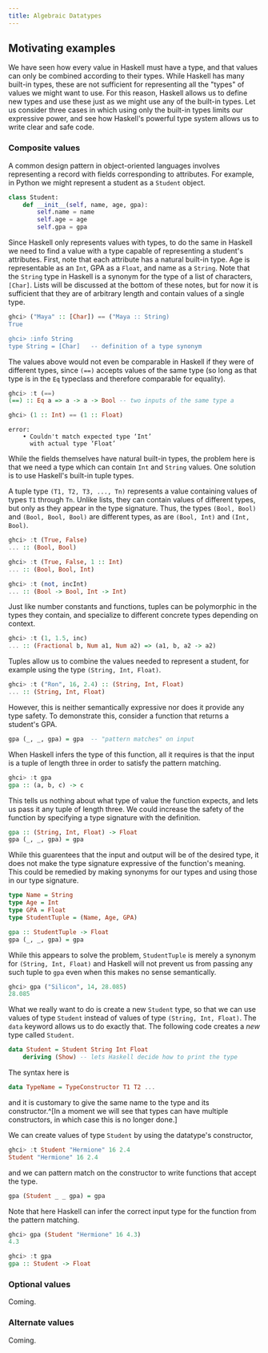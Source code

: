 ```yaml
---
title: Algebraic Datatypes
---
```


## Motivating examples

We have seen how every value in Haskell must have a type, and that values can
only be combined according to their types. While Haskell has many built-in
types, these are not sufficient for representing all the "types" of values we
might want to use. For this reason, Haskell allows us to define new types and
use these just as we might use any of the built-in types. Let us consider three
cases in which using only the built-in types limits our expressive power, and
see how Haskell's powerful type system allows us to write clear and safe code.

### Composite values

A common design pattern in object-oriented languages involves representing a
record with fields corresponding to attributes. For example, in Python we might
represent a student as a `Student` object.

```python
class Student:
    def __init__(self, name, age, gpa):
        self.name = name
        self.age = age
        self.gpa = gpa
```

Since Haskell only represents values with types, to do the same in Haskell we
need to find a value with a type capable of representing a student's attributes. 
First, note that each attribute has a natural built-in type. Age is
representable as an `Int`, GPA as a `Float`, and name as a
`String`. Note that the `String` type in Haskell is a synonym for the type of a list of characters, `[Char]`. Lists will be
discussed at the bottom of these notes, but for now it is sufficient that they
are of arbitrary length and contain values of a single type.

```haskell
ghci> ("Maya" :: [Char]) == ("Maya :: String)
True

ghci> :info String
type String = [Char]   -- definition of a type synonym
```

The values above would not even be comparable in Haskell if they were of
different types, since `(==)` accepts values of the same type (so long as that
type is in the `Eq` typeclass and therefore comparable for equality).

```haskell
ghci> :t (==)
(==) :: Eq a => a -> a -> Bool -- two inputs of the same type a

ghci> (1 :: Int) == (1 :: Float)
```
```error
error:
    • Couldn't match expected type ‘Int’
      with actual type ‘Float’
```

While the fields themselves have natural built-in types, the problem here is
that we need a type which can contain `Int` and `String` values. One solution is
to use Haskell's built-in tuple types.

A tuple type `(T1, T2, T3, ..., Tn)` represents a value containing values of
types `T1` through `Tn`. Unlike lists, they can contain values of different
types, but only as they appear in the type signature. Thus, the types `(Bool,
Bool)` and `(Bool, Bool, Bool)` are different types, as are `(Bool, Int)` and
`(Int, Bool)`.

```haskell
ghci> :t (True, False)
... :: (Bool, Bool)

ghci> :t (True, False, 1 :: Int)
... :: (Bool, Bool, Int)

ghci> :t (not, incInt)
... :: (Bool -> Bool, Int -> Int)
```

Just like number constants and functions, tuples can be polymorphic in the types
they contain, and specialize to different concrete types depending on context.

```haskell
ghci> :t (1, 1.5, inc)
... :: (Fractional b, Num a1, Num a2) => (a1, b, a2 -> a2)
```

Tuples allow us to combine the values needed to represent a student, for example
using the type `(String, Int, Float)`. 

```haskell
ghci> :t ("Ron", 16, 2.4) :: (String, Int, Float)
... :: (String, Int, Float)
```

However, this is neither semantically expressive nor does it provide any type
safety. To demonstrate this, consider a function that returns a student's GPA.

```haskell
gpa (_, _, gpa) = gpa  -- "pattern matches" on input
```

When Haskell infers the type of this function, all it requires is that the input
is a tuple of length three in order to satisfy the pattern matching.

```haskell
ghci> :t gpa
gpa :: (a, b, c) -> c
```

This tells us nothing about what type of value the function expects, and lets us
pass it any tuple of length three. We could increase the safety of the function by
specifying a type signature with the definition.

```haskell
gpa :: (String, Int, Float) -> Float
gpa (_, _, gpa) = gpa
```

While this guarentees that the input and output will be of the desired type, it
does not make the type signature expressive of the function's meaning. This
could be remedied by making synonyms for our types and using those in our type
signature.

```haskell
type Name = String
type Age = Int
type GPA = Float
type StudentTuple = (Name, Age, GPA)

gpa :: StudentTuple -> Float
gpa (_, _, gpa) = gpa
```

While this appears to solve the problem, `StudentTuple` is merely a synonym
for `(String, Int, Float)` and Haskell will not prevent us from passing any such
tuple to `gpa` even when this makes no sense semantically.

```haskell
ghci> gpa ("Silicon", 14, 28.085)
28.085
```

What we really want to do is create a new `Student` type, so that we can use
values of type `Student` instead of values of type `(String, Int, Float)`. The
`data` keyword allows us to do exactly that. The following code creates a *new* type
called `Student`.

```haskell
data Student = Student String Int Float
    deriving (Show) -- lets Haskell decide how to print the type
```

The syntax here is

```haskell
data TypeName = TypeConstructor T1 T2 ...
```

and it is customary to give the same name to the type and its constructor.^[In a
moment we will see that types can have multiple constructors, in which case this
is no longer done.]

We can create values of type `Student` by using the datatype's constructor,

```haskell
ghci> :t Student "Hermione" 16 2.4
Student "Hermione" 16 2.4
```

and we can pattern match on the constructor to write functions that accept the
type.

```haskell
gpa (Student _ _ gpa) = gpa
```

Note that here Haskell can infer the correct input type for the function from
the pattern matching.

```haskell
ghci> gpa (Student "Hermione" 16 4.3)
4.3

ghci> :t gpa
gpa :: Student -> Float
```

### Optional values

Coming.

### Alternate values

Coming.
